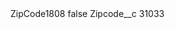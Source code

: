 <?xml version="1.0" encoding="UTF-8"?>
<CustomMetadata xmlns="http://soap.sforce.com/2006/04/metadata" xmlns:xsi="http://www.w3.org/2001/XMLSchema-instance" xmlns:xsd="http://www.w3.org/2001/XMLSchema">
    <label>ZipCode1808</label>
    <protected>false</protected>
    <values>
        <field>Zipcode__c</field>
        <value xsi:type="xsd:string">31033</value>
    </values>
</CustomMetadata>
